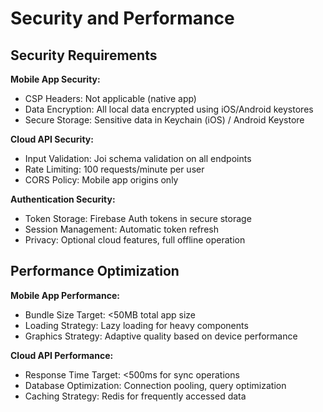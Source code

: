 # Security and Performance  

## Security Requirements

**Mobile App Security:**
- CSP Headers: Not applicable (native app)
- Data Encryption: All local data encrypted using iOS/Android keystores
- Secure Storage: Sensitive data in Keychain (iOS) / Android Keystore

**Cloud API Security:**
- Input Validation: Joi schema validation on all endpoints
- Rate Limiting: 100 requests/minute per user
- CORS Policy: Mobile app origins only

**Authentication Security:**
- Token Storage: Firebase Auth tokens in secure storage
- Session Management: Automatic token refresh
- Privacy: Optional cloud features, full offline operation

## Performance Optimization

**Mobile App Performance:**
- Bundle Size Target: <50MB total app size
- Loading Strategy: Lazy loading for heavy components
- Graphics Strategy: Adaptive quality based on device performance

**Cloud API Performance:**
- Response Time Target: <500ms for sync operations  
- Database Optimization: Connection pooling, query optimization
- Caching Strategy: Redis for frequently accessed data
